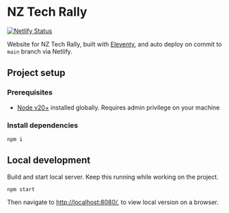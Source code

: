 # NZ Tech Rally

[![Netlify Status](https://api.netlify.com/api/v1/badges/cb3dfa2a-b76b-4944-b73b-845697e7d3cc/deploy-status)](https://app.netlify.com/sites/nztechrally/deploys)

Website for NZ Tech Rally, built with [Eleventy](www.11ty.dev/), and auto deploy on commit to `main` branch via Netlify.

## Project setup

### Prerequisites

- [Node v20+](https://docs.npmjs.com/downloading-and-installing-node-js-and-npm) installed globally. Requires admin privilege on your machine

### Install dependencies

```shell
npm i
```

## Local development

Build and start local server. Keep this running while working on the project.

```shell
npm start
```

Then navigate to [http://localhost:8080/](http://localhost:8080/), to view local version on a browser.
